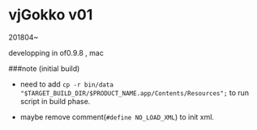 # vjGokko v01
201804~  
  

developping in of0.9.8 , mac
  
  
###note (initial build)
- need to add `cp -r bin/data "$TARGET_BUILD_DIR/$PRODUCT_NAME.app/Contents/Resources";` 
to run script in build phase.  
  
- maybe remove comment(`#define NO_LOAD_XML`) to init xml.
  
